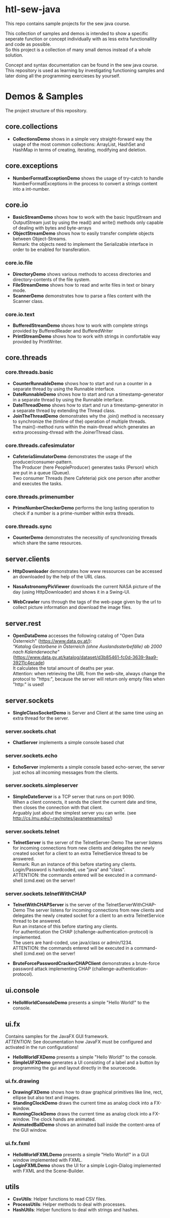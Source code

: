# htl-sew-java
This repo contains sample projects for the sew java course.

This collection of samples and demos is intended to show a specific seperate function or concept individually with as 
less extra functionallity and code as possible.  
So this project is a collection of many small demos instead of a whole solution.

Concept and syntax documentation can be found in the sew java course. This repository is used as learning by
investigating functioning samples and later doing all the programming exercieses by yourself.

# Demos & Samples
The project structure of this repository.

## core.collections
 * __CollectionsDemo__ shows in a simple very straight-forward way
   the usage of the most common collections: ArrayList, HashSet and HashMap
   in terms of creating, iterating, modifying and deletion.

## core.exceptions
 * __NumberFormatExceptionDemo__ shows the usage of try-catch
   to handle NumberFormatExceptions in the process to convert
   a strings content into a int-number.
   
## core.io
 * __BasicStreamDemo__ shows how to work with the basic InputStream and OutputStream
   just by using the read() and write() methods
   only capable of dealing with bytes and byte-arrays
 * __ObjectStreamDemo__ shows how to easily transfer complete objects between Object-Streams.  
   Remark: the objects need to implement the Serializable interface in order to be enabled for transferation.

### core.io.file
 * __DirectoryDemo__ shows various methods to access directories and directory-contents of the file system.
 * __FileStreamDemo__ shows how to read and write files in text or binary mode.
 * __ScannerDemo__ demonstrates how to parse a files content with the Scanner class.

### core.io.text
 * __BufferedStreamDemo__ shows how to work with complete strings provided by BufferedReader and BufferedWriter
 * __PrintStreamDemo__ shows how to work with strings in comfortable way provided by PrintWriter.

## core.threads

### core.threads.basic
 * __CounterRunnableDemo__ shows how to start and run a counter in a separate thread by using the Runnable interface.
 * __DateRunnableDemo__ shows how to start and run a timestamp-generator in a separate thread by using the Runnable interface.
 * __DateThreadDemo__ shows how to start and run a timestamp-generator in a separate thread by extending the Thread class.
 * __JoinTheThreadDemo__ demonstrates why the .join() method is necessary to synchronize the (timline of the) operation of multiple threads.  
   The main()-method runs within the main-thread which generates an extra processing-thread with the JoinerThread class.

### core.threads.cafesimulator
 * __CafeteriaSimulatorDemo__ demonstrates the usage of the producer/consumer-pattern.  
   The Producer (here PeopleProducer) generates tasks (Person) which are put in a queue (Queue).  
   Two consumer Threads (here Cafeteria) pick one person after another and executes the tasks.

### core.threads.primenumber
 * __PrimeNumberCheckerDemo__ performs the long lasting operation to check if a number is a prime-number within extra threads.

### core.threads.sync
 * __CounterDemo__ demonstrates the necessitiy of synchronizing threads which share the same resources.

## server.clients
 * __HttpDownloader__ demonstrates how www ressources can be accessed an downloaded by the help of the URL class.

 * __NasaAstronomyPicViewer__ downloads the current NASA picture of the day (using HttpDownloader)
   and shows it in a Swing-UI.

 * __WebCrawler__ runs through the tags of the web-page given by the url
   to collect picture information and download the image files.

## server.rest
 * __OpenDataDemo__ accesses the following catalog of "Open Data Österreich" (https://www.data.gv.at/):  
   _"Katalog Gestorbene in Österreich (ohne Auslandssterbefälle) ab 2000 nach Kalenderwoche"_  
   (https://www.data.gv.at/katalog/dataset/d3b85461-fc0d-3639-9aa9-39211c4ecade)  
   It calculates the total amount of deaths per year.  
   Attention: when retrieving the URL from the web-site, always change the protocol to "https:", because
   the server will return only empty files when "http:" is used!

## server.sockets
 * __SingleClassSocketDemo__ is Server and Client at the same time
   using an extra thread for the server.

### server.sockets.chat
 * __ChatServer__ implements a simple console based chat

### server.sockets.echo
 * __EchoServer__ implements a simple console based echo-server,
   the server just echos all incoming messages from the clients.

### server.sockets.simpleserver
 * __SimpleDateServer__ is a TCP server that runs on port 9090.  
   When a client connects, it sends the client the current date and time,
   then closes the connection with that client.  
   Arguably just about the simplest server you can write.
   (see http://cs.lmu.edu/~ray/notes/javanetexamples/)

### server.sockets.telnet
 * __TelnetServer__ is the server of the TelnetServer-Demo
   The server listens for incoming connections from new clients and
   delegates the newly created socket for a client to an extra TelnetService thread to be answered.  
   Remark: Run an instance of this before starting any clients.  
   Login/Password is hardcoded, use "java" and "class".  
   ATTENTION: the commands entered will be executed in a command-shell (cmd.exe) on the server!

### server.sockets.telnetWithCHAP
 * __TelnetWithCHAPServer__ is the server of the TelnetServerWithCHAP-Demo
   The server listens for incoming connections from new clients and
   delegates the newly created socket for a client to an extra TelnetService thread to be answered.  
   Run an instance of this before starting any clients.  
   For authentication the CHAP (challenge-authentication-protocol) is implemented.  
   The users are hard-coded, use java/class or admin/1234.  
   ATTENTION: the commands entered will be executed in a command-shell (cmd.exe) on the server!

 * __BruteForcePasswordCrackerCHAPClient__ demonstrates a brute-force password attack
   implementing CHAP (challenge-authentication-protocol).

## ui.console
 * __HelloWorldConsoleDemo__ presents a simple "Hello World!" to the console.

## ui.fx
Contains samples for the JavaFX GUI framework.  
_ATTENTION_: See documentation how JavaFX must be configured and activated in the run configurations!

 * __HelloWorldFXDemo__ presents a simple "Hello World!" to the console.
 * __SimpleUiFXDemo__ generates a UI consisting of a label and a button by programming the gui and layout directly in the sourcecode.
   
### ui.fx.drawing
 * __DrawingFXDemo__ shows how to draw graphical primitives like line, rect, ellipse but also text and images.
 * __StandingClockDemo__ draws the current time as analog clock into a FX-window.
 * __RunningClockDemo__ draws the current time as analog clock into a FX-window. The clock hands are animated.
 * __AnimatedBallDemo__ shows an animated ball inside the content-area of the GUI window.

### ui.fx.fxml
 * __HelloWorldFXMLDemo__ presents a simple "Hello World!" in a GUI window implemented with FXML.
 * __LoginFXMLDemo__ shows the UI for a simple Login-Dialog implemented with FXML and the Scene-Builder.

## utils
 * __CsvUtils__: Helper functions to read CSV files.
 * __ProcessUtils__: Helper methods to deal with processes.
 * __HashUtils__: Helper functions to deal with strings and hashes.
